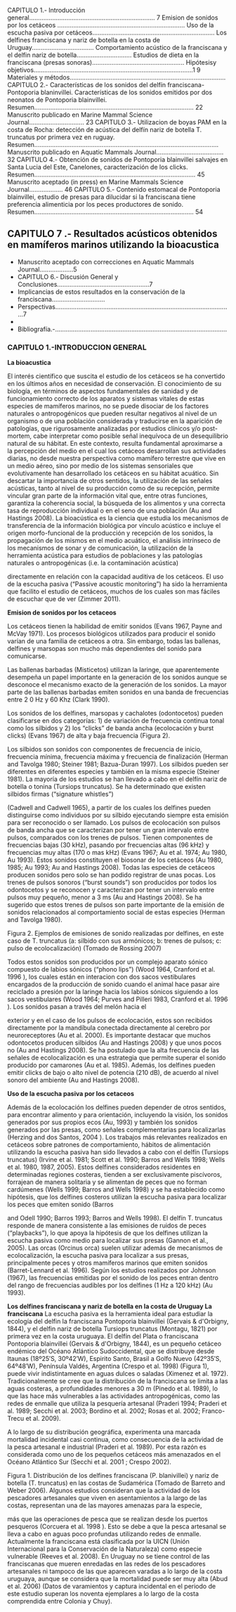 CAPITULO 1.- Introducción general....................................................................... 7
Emision de sonidos por los cetáceos ........................................................................
Uso de la escucha pasiva por cetáceos.....................................................................
Los delfines franciscana y nariz de botella en la costa de Uruguay...................................
Comportamiento acústico de la franciscana y el delfin nariz de botella...............................
Estudios de dieta en la franciscana (presas sonoras)....................................................
Hipótesisy objetivos..........................................................................................1 9
Materiales y métodos........................................................................................
CAPITULO 2.- Características de los sonidos del delfín franciscana-Pontoporia blaninvillei.
Características de los sonidos emitidos por dos neonatos de Pontoporia blainvillei.
Resumen.......................................................................................... 22
Manuscrito publicado en Marine Mammal Science Journal............................... 23
CAPITULO 3.- Utilizacion de boyas PAM en la costa de Rocha: detección de acústica del
delfín nariz de botella T. truncatus por primera vez en ruguay.
Resumen........................................................................................................
Manuscrito publicado en Aquatic Mammals Journal...................................... 32
CAPITULO 4.- Obtención de sonidos de Pontoporia blainvillei salvajes en Santa Lucia del
Este, Canelones, caracterización de los clicks.
Resumen........................................................................................... 45
Manuscrito aceptado (in press) en Marine Mammals Science Journal................... 46
CAPITULO 5.- Contenido estomacal de Pontoporia blainvillei, estudio de presas para dilucidar
si la franciscana tiene preferencia alimenticia por los peces productores de sonido.
Resumen.......................................................................................... 54


## CAPITULO 7 .- Resultados acústicos obtenidos en mamíferos marinos utilizando la bioacustica

   - Manuscrito aceptado con correcciones en Aquatic Mammals Journal...................5
- CAPITULO 6.- Discusión General y Conclusiones....................................................7
- Implicancias de estos resultados en la conservación de la franciscana..............................
- Perspectivas....................................................................................................7
-
- Bibliografía.-.................................................................................................


### CAPITULO 1.-INTRODUCCION GENERAL

**La bioacustica**

El interés científico que suscita el estudio de los cetáceos se ha convertido en los últimos años en
necesidad de conservación. El conocimiento de su biología, en términos de aspectos
fundamentales de sanidad y de funcionamiento correcto de los aparatos y sistemas vitales de
estas especies de mamíferos marinos, no se puede disociar de los factores naturales o
antropogénicos que pueden resultar negativos al nivel de un organismo o de una población
considerada y traducirse en la aparición de patologías, que rigurosamente analizadas por estudios
clínicos y/o post-mortem, cabe interpretar como posible señal inequívoca de un desequilibrio
natural de su hábitat. En este contexto, resulta fundamental aproximarse a la percepción del
medio en el cual los cetáceos desarrollan sus actividades diarias, no desde nuestra perspectiva
como mamífero terrestre que vive en un medio aéreo, sino por medio de los sistemas sensoriales
que evolutivamente han desarrollado los cetáceos en su hábitat acuático. Sin descartar la
importancia de otros sentidos, la utilización de las señales acústicas, tanto al nivel de su
producción como de su recepción, permite vincular gran parte de la información vital que, entre
otras funciones, garantiza la coherencia social, la búsqueda de los alimentos y una correcta tasa
de reproducción individual o en el seno de una población (Au and Hastings 2008).
La bioacústica es la ciencia que estudia los mecanismos de transferencia de la información
biológica por vínculo acústico e incluye el origen morfo-funcional de la producción y recepción
de los sonidos, la propagación de los mismos en el medio acuático, el análisis intrínseco de los
mecanismos de sonar y de comunicación, la utilización de la herramienta acústica para estudios
de poblaciones y las patologías naturales o antropogénicas (i.e. la contaminación acústica)


directamente en relación con la capacidad auditiva de los cetáceos. El uso de la escucha pasiva
(“Passive acoustic monitoring”) ha sido la herramienta que facilito el estudio de cetáceos,
muchos de los cuales son mas fáciles de escuchar que de ver (Zimmer 2011).

**Emision de sonidos por los cetaceos**

Los cetáceos tienen la habilidad de emitir sonidos (Evans 1967, Payne and McVay 1971). Los
procesos biológicos utilizados para producir el sonido varían de una familia de cetáceos a otra.
Sin embargo, todas las ballenas, delfines y marsopas son mucho más dependientes del sonido
para comunicarse.

Las ballenas barbadas (Misticetos) utilizan la laringe, que aparentemente desempeña un papel
importante en la generación de los sonidos aunque se desconoce el mecanismo exacto de la
generación de los sonidos. La mayor parte de las ballenas barbadas emiten sonidos en una banda
de frecuencias entre 2 0 Hz y 60 Khz (Clark 1990).

Los sonidos de los delfines, marsopas y cachalotes (odontocetos) pueden clasificarse en dos
categorías: 1) de variación de frecuencia continua tonal como los silbidos y 2) los “clicks” de
banda ancha (ecolocación y burst clicks) (Evans 1967) de alta y baja frecuencia (Figura 2).

Los silbidos son sonidos con componentes de frecuencia de inicio, frecuencia mínima, frecuencia
máxima y frecuencia de finalización (Herman and Tavolga 1980; Steiner 1981; Bazua-Duran
1997). Los silbidos pueden ser diferentes en diferentes especies y también en la misma especie
(Steiner 1981). La mayoría de los estudios se han llevado a cabo en el delfín nariz de botella o
tonina (Tursiops truncatus). Se ha determinado que existen silbidos firmas (“signature whistles”)


(Cadwell and Cadwell 1965), a partir de los cuales los delfines pueden distinguirse como
individuos por su silbido ejecutando siempre esta emisión para ser reconocido o ser llamado.
Los pulsos de ecolocación son pulsos de banda ancha que se caracterizan por tener un gran
intervalo entre pulsos, comparados con los trenes de pulsos. Tienen componentes de frecuencias
bajas (30 kHz), pasando por frecuencias altas (96 kHz) y frecuencias muy altas (170 o mas kHz)
(Evans 1967; Au et al. 1974; Au 1980, Au 1993). Estos sonidos constituyen el biosonar de los
cetáceos (Au 1980, 1985; Au 1993; Au and Hastings 2008). Todas las especies de cetáceos
producen sonidos pero solo se han podido registrar de unas pocas.
Los trenes de pulsos sonoros (“burst sounds”) son producidos por todos los odontocetos y se
reconocen y caracterizan por tener un intervalo entre pulsos muy pequeño, menor a 3 ms (Au and
Hastings 2008). Se ha sugerido que estos trenes de pulsos son parte importante de la emisión de
sonidos relacionados al comportamiento social de estas especies (Herman and Tavolga 1980).


Figura 2. Ejemplos de emisiones de sonido realizadas por delfines, en este caso de T. truncatus
(a: silbido con sus armónicos; b: trenes de pulsos; c: pulso de ecolocalización) (Tomado de
Rossing 2007)

Todos estos sonidos son producidos por un complejo aparato sónico compuesto de labios sónicos
(“phono lips”) (Wood 1964, Cranford et al. 1996 ), los cuales están en interacion con dos sacos
vestibulares encargados de la producción de sonido cuando el animal hace pasar aire reciclado a
presión por la laringe hacia los labios sónicos siguiendo a los sacos vestibulares (Wood 1964;
Purves and Pilleri 1983, Cranford et al. 1996 ). Los sonidos pasan a través del melón hacia el


exterior y en el caso de los pulsos de ecolocación, estos son recibidos directamente por la
mandíbula conectada directamente al cerebro por neuroreceptores (Au et al. 2000). Es
importante destacar que muchos odontocetos producen silbidos (Au and Hastings 2008) y que
unos pocos no (Au and Hastings 2008).
Se ha postulado que la alta frecuencia de las señales de ecolocalización es una estrategia que
permite superar el sonido producido por camarones (Au et al. 1985). Además, los delfines
pueden emitir clicks de bajo o alto nivel de potencia (210 dB), de acuerdo al nivel sonoro del
ambiente (Au and Hastings 2008).

**Uso de la escucha pasiva por los cetaceos**

Además de la ecolocación los delfines pueden depender de otros sentidos, para encontrar
alimento y para orientación, incluyendo la visión, los sonidos generados por sus propios ecos
(Au, 1993) y también los sonidos generados por las presas, como señales complementarias para
localizarlas (Herzing and dos Santos, 2004 ).
Los trabajos más relevantes realizados en cetáceos sobre patrones de comportamiento, hábitos de
alimentación utilizando la escucha pasiva han sido llevados a cabo con el delfín (Tursiops
truncatus) (Irvine et al. 1981; Scott et al. 1990; Barros and Wells 1998; Wells et al. 1980, 1987,
2005). Estos delfines considerados residentes en determinadas regiones costeras, tienden a ser
exclusivamente piscívoros, forrajean de manera solitaria y se alimentan de peces que no forman
cardúmenes (Wells 1999; Barros and Wells 1998) y se ha establecido como hipótesis, que los
delfines costeros utilizan la escucha pasiva para localizar los peces que emiten sonido (Barros


and Odell 1990; Barros 1993; Barros and Wells 1998). El delfín T. truncatus responde de manera
consistente a las emisiones de ruidos de peces (“playbacks”), lo que apoya la hipótesis de que los
delfines utilizan la escucha pasiva como medio para localizar sus presas (Gannon et al., 2005).
Las orcas (Orcinus orca) suelen utilizar además de mecanismos de ecolocalización, la escucha
pasiva para localizar a sus presas, principalmente peces y otros mamíferos marinos que emiten
sonidos (Barret-Lennard et al. 1996). Según los estudios realizados por Johnson (1967), las
frecuencias emitidas por el sonido de los peces entran dentro del rango de frecuencias audibles
por los delfines (1 Hz a 120 kHz) (Au 1993).

**Los delfines franciscana y nariz de botella en la costa de Uruguay
La franciscana**
La escucha pasiva es la herramienta ideal para estudiar la ecología del delfin la franciscana
Pontoporia blainvillei (Gervais & d'Orbigny, 1844), y el delfin nariz de botella Tursiops
truncatus (Montagu, 1821) por primera vez en la costa uruguaya.
El delfín del Plata o franciscana Pontoporia blainvillei (Gervais & d'Orbigny, 1844), es un
pequeño cetáceo endémico del Océano Atlántico Sudoccidental, que se distribuye desde Itaunas
(18º25′S, 30º42′W), Espirito Santo, Brasil a Golfo Nuevo (42º35′S, 64º48′W), Península Valdés,
Argentina (Crespo et al. 1998) (Figura 1), puede vivir indistintamente en aguas dulces o saladas
(Ximenez et al. 1972). Tradicionalmente se cree que la distribución de la franciscana se limita a
las aguas costeras, a profundidades menores a 30 m (Pinedo et al. 1989), lo que las hace más
vulnerables a las actividades antropogénicas, como las redes de enmalle que utiliza la pesquería
artesanal (Praderi 1994; Praderi et al. 1989; Secchi et al. 2003; Bordino et al. 2002; Rosas et al.
2002; Franco-Trecu et al. 2009).


A lo largo de su distribución geográfica, experimenta una marcada mortalidad incidental casi
continua, como consecuencia de la actividad de la pesca artesanal e industrial (Praderi et al.
1989). Por esta razón es considerada como uno de los pequeños cetáceos más amenazados en el
Océano Atlántico Sur (Secchi et al. 2001 ; Crespo 2002).

Figura 1. Distribución de los delfines franciscana (P. blanivillei) y nariz de botella (T. truncatus)
en las costas de Sudamérica (Tomado de Barreto and Weber 2006).
Algunos estudios consideran que la actividad de los pescadores artesanales que viven en
asentamientos a la largo de las costas, representan una de las mayores amenazas para la especie,


más que las operaciones de pesca que se realizan desde los puertos pesqueros (Corcuera et al.
1998 ). Esto se debe a que la pesca artesanal se lleva a cabo en aguas poco profundas utilizando
redes de enmalle. Actualmente la franciscana está clasificada por la UICN (Unión Internacional
para la Conservación de la Naturaleza) como especie vulnerable (Reeves et al. 2008). En
Uruguay no se tiene control de las franciscanas que mueren enredadas en las redes de los
pescadores artesanales ni tampoco de las que aparecen varadas a lo largo de la costa uruguaya,
aunque se considera que la mortalidad puede ser muy alta (Abud et al. 2006) (Datos de
varamientos y captura incidental en el periodo de este estudio superan los noventa ejemplares a
lo largo de la costa comprendida entre Colonia y Chuy).
